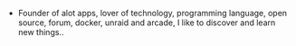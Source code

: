 - Founder of alot apps, lover of technology, programming language, open source, forum, docker, unraid and arcade, I like to discover and learn new things..
  <br>





















































































































































































